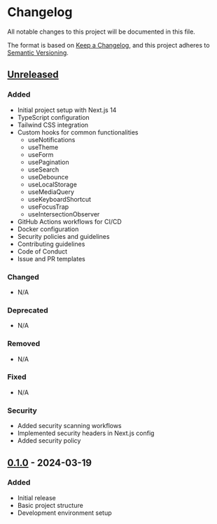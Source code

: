 # Changelog

All notable changes to this project will be documented in this file.

The format is based on [Keep a Changelog](https://keepachangelog.com/en/1.0.0/),
and this project adheres to [Semantic Versioning](https://semver.org/spec/v2.0.0.html).

## [Unreleased]

### Added
- Initial project setup with Next.js 14
- TypeScript configuration
- Tailwind CSS integration
- Custom hooks for common functionalities
  - useNotifications
  - useTheme
  - useForm
  - usePagination
  - useSearch
  - useDebounce
  - useLocalStorage
  - useMediaQuery
  - useKeyboardShortcut
  - useFocusTrap
  - useIntersectionObserver
- GitHub Actions workflows for CI/CD
- Docker configuration
- Security policies and guidelines
- Contributing guidelines
- Code of Conduct
- Issue and PR templates

### Changed
- N/A

### Deprecated
- N/A

### Removed
- N/A

### Fixed
- N/A

### Security
- Added security scanning workflows
- Implemented security headers in Next.js config
- Added security policy

## [0.1.0] - 2024-03-19

### Added
- Initial release
- Basic project structure
- Development environment setup

[unreleased]: https://github.com/timmieoskarsson/subscription-automation/compare/v0.1.0...HEAD
[0.1.0]: https://github.com/timmieoskarsson/subscription-automation/releases/tag/v0.1.0 
